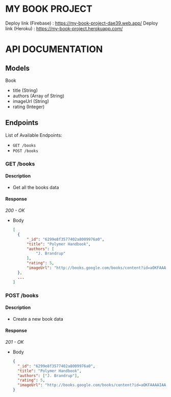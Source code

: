 # MY BOOK PROJECT

Deploy link (Firebase) : https://my-book-project-dae39.web.app/
Deploy link (Heroku) : https://my-book-project.herokuapp.com/

# API DOCUMENTATION

## Models

Book

- title (String)
- authors (Array of String)
- imageUrl (String)
- rating (Integer)

## Endpoints

List of Available Endpoints:

- `GET /books`
- `POST /books`

### GET /books

#### Description

- Get all the books data

#### Response

_200 - OK_

- Body
  ```json
  [
    {
        "_id": "6299e8f3577402a8009976a0",
        "title": "Polymer Handbook",
        "authors": [
            "J. Brandrup"
        ],
        "rating": 5,
        "imageUrl": "http://books.google.com/books/content?id=aOKFAAAAIAAJ&printsec=frontcover&img=1&zoom=1&source=gbs_api"
    },
    ...
  ]
  ```

### POST /books

#### Description

- Create a new book data

#### Response

_201 - OK_

- Body
  ```json
  {
    "_id": "6299e8f3577402a8009976a0",
    "title": "Polymer Handbook",
    "authors": ["J. Brandrup"],
    "rating": 5,
    "imageUrl": "http://books.google.com/books/content?id=aOKFAAAAIAAJ&printsec=frontcover&img=1&zoom=1&source=gbs_api"
  }
  ```
